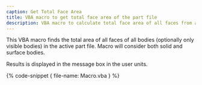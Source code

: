 ```yaml
---
caption: Get Total Face Area
title: VBA macro to get total face area of the part file
description: VBA macro to calculate total face area of all faces from all bodies (including surface bodies) and display in the user units
---
```


This VBA macro finds the total area of all faces of all bodies (optionally only visible bodies) in the active part file. Macro will consider both solid and surface bodies.

Results is displayed in the message box in the user units.

{% code-snippet { file-name: Macro.vba } %}